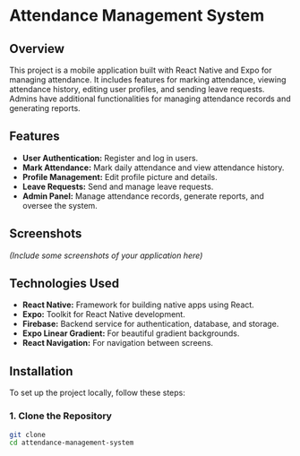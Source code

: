 # Attendance Management System

## Overview

This project is a mobile application built with React Native and Expo for managing attendance. It includes features for marking attendance, viewing attendance history, editing user profiles, and sending leave requests. Admins have additional functionalities for managing attendance records and generating reports.

## Features

- **User Authentication:** Register and log in users.
- **Mark Attendance:** Mark daily attendance and view attendance history.
- **Profile Management:** Edit profile picture and details.
- **Leave Requests:** Send and manage leave requests.
- **Admin Panel:** Manage attendance records, generate reports, and oversee the system.

## Screenshots

*(Include some screenshots of your application here)*

## Technologies Used

- **React Native:** Framework for building native apps using React.
- **Expo:** Toolkit for React Native development.
- **Firebase:** Backend service for authentication, database, and storage.
- **Expo Linear Gradient:** For beautiful gradient backgrounds.
- **React Navigation:** For navigation between screens.

## Installation

To set up the project locally, follow these steps:

### 1. Clone the Repository

```bash
git clone 
cd attendance-management-system
